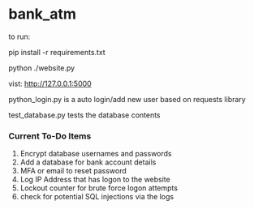 # bank_atm
 
to run: 

pip install -r requirements.txt


python ./website.py

vist:
http://127.0.0.1:5000

python_login.py is a auto login/add new user based on requests library 

test_database.py tests the database contents

### Current To-Do Items ###
1. Encrypt database usernames and passwords
2. Add a database for bank account details
3. MFA or email to reset password
4. Log IP Address that has logon to the website
5. Lockout counter for brute force logon attempts
6. check for potential SQL injections via the logs